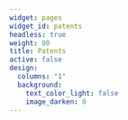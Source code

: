 ```yaml
---
widget: pages
widget_id: patents
headless: true
weight: 80
title: Patents
active: false
design:
  columns: "1"
  background:
    text_color_light: false
    image_darken: 0
---
```

